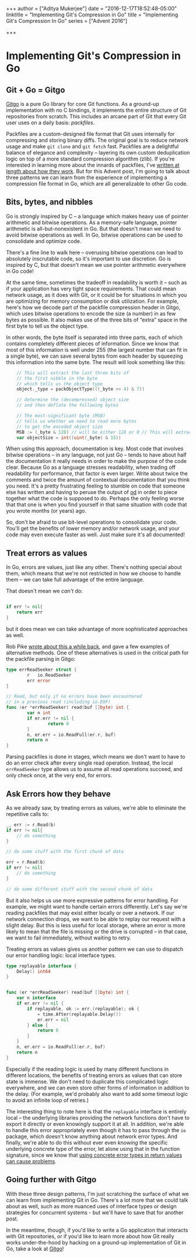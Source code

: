 +++
author = ["Aditya Mukerjee"]
date = "2016-12-17T18:52:48-05:00"
linktitle = "Implementing Git's Compression in Go"
title = "Implementing Git's Compression In Go"
series = ["Advent 2016"]

+++

# Implementing Git's Compression in Go


## Git + Go = Gitgo

[Gitgo](https://github.com/ChimeraCoder/gitgo) is a pure Go library for core Git functions. As a ground-up implementation with no C bindings, it implements the entire structure of Git repositories from scratch. This includes an arcane part of Git that every Git user uses on a daily basis: _packfiles_.

Packfiles are a custom-designed file format that Git uses internally for compressing and storing binary diffs. The original goal is to reduce network usage and make `git clone` and `git fetch` fast. Packfiles are a delightful balance of elegance and complexity – layering its own custom deduplication logic on top of a more standard compression algorithm (zlib). If you're interested in learning more about the innards of packfiles, I've [written at length about how they work](https://codewords.recurse.com/issues/three/unpacking-git-packfiles). But for this Advent post, I'm going to talk about three patterns we can learn from the experience of implementing a compression file format in Go, which are all generalizable to other Go code.


## Bits, bytes, and nibbles


Go is strongly inspired by C – a language which makes heavy use of pointer arithmetic and bitwise operations. As a memory-safe language, pointer arithmetic is all-but-nonexistent in Go. But that doesn't mean we need to avoid bitwise operations as well. In Go, bitwise operations can be used to consolidate and optimize code.

There's a fine line to walk here – overusing bitwise operations can lead to absolutely inscrutable code, so it's important to use discretion. Go is inspired by C, but that doesn't mean we use pointer arithmetic everywhere in Go code! 

At the same time, sometimes the tradeoff in readability is worth it – such as if your application has very tight space requirements. That could mean network usage, as it does with Git, or it could be for situations in which you are optimizing for memory consumption or disk utilization. For example, here's how we decode part of the packfile compression header in Gitgo, which uses bitwise operations to encode the size (a number) in as few bytes as possible. It also makes use of the three bits of “extra” space in the first byte to tell us the object type.

In other words, the byte itself is separated into three parts, each of which contains completely different pieces of information. Since we know that most of this information is well under 255 (the largest number that can fit in a single byte), we can save several bytes from each header by squeezing this information into the same byte. The result will look something like this:

```go
    // This will extract the last three bits of
    // the first nibble in the byte
    // which tells us the object type
    object._type = packObjectType(((_byte >> 4) & 7))

    // determine the (decompressed) object size
    // and then deflate the following bytes

    // The most-significant byte (MSB)
    // tells us whether we need to read more bytes
    // to get the encoded object size
    MSB := (_byte & 128) // will be either 128 or 0 // This will extract the last four bits of the byte
    var objectSize = int((uint(_byte) & 15))
```

When using this approach, documentation is key. Most code that involves bitwise operations – in any language, not just Go – tends to have about half the documentation it really needs in order to make the purpose of the code clear. Because Go as a language stresses readability, when trading off readability for performance, that factor is even larger. Write about twice the comments and twice the amount of contextual documentation that you think you need. It's a pretty frustrating feeling to stumble on code that someone else has written and having to peruse the output of [od](https://en.wikipedia.org/wiki/Od_%28Unix%29) in order to piece together what the code is supposed to do. Perhaps the only feeling worse that that one is when you find yourself in that same situation with code that you wrote months (or years) ago.

So, don't be afraid to use bit-level operations to consolidate your code. You'll get the benefits of lower memory and/or network usage, and your code may even execute faster as well. Just make sure it's all documented!


## Treat errors as values


In Go, errors are values, just like any other. There's nothing special about them, which means that we're not restricted in how we choose to handle them – we can take full advantage of the entire language. 


That doesn't mean we _can't_ do:

```go

if err != nil{
	return err
}

```
but it does mean we can take advantage of more sophisticated approaches as well.

Rob Pike [wrote about this a while back](https://blog.golang.org/errors-are-values), and gave a few examples of alternative methods. One of these alternatives is used in the critical path for the packfile parsing in Gitgo:

```go
type errReadSeeker struct {
        r   io.ReadSeeker
        err error
}

// Read, but only if no errors have been encountered
// in a previous read (including io.EOF)
func (er *errReadSeeker) read(buf []byte) int {
        var n int
        if er.err != nil {
                return 0
        }
        n, er.err = io.ReadFull(er.r, buf)
        return n
}
```

Parsing packfiles is done in stages, which means we don't want to have to do an error check after every single read operation. Instead, the local `errReadSeeker` type allows us to assume all read operations succeed, and only check once, at the very end, for errors.



## Ask Errors how they behave

As we already saw, by treating errors as values, we're able to eliminate the repetitive calls to:


```go
_, err := r.Read(b)
if err != nil{
	// do something
}

// do some stuff with the first chunk of data

err = r.Read(b)
if err != nil{
	// do something
}

// do some different stuff with the second chunk of data
```


But it also helps us use more expressive patterns for error handling. For example, we might want to handle certain errors differently. Let's say we're reading packfiles that may exist either locally or over a network. If our network connection drops, we want to be able to replay our request with a slight delay. But this is less useful for local storage, where an error is more likely to mean that the file is missing or the drive is corrupted – in that case, we want to fail immediately, without waiting to retry.

Treating errors as values gives us another pattern we can use to dispatch our error handling logic: local interface types.

 

```go
type replayable interface {
	Delay() int64
}


func (er *errReadSeeker) read(buf []byte) int {
	var n interface
	if er.err != nil {
		if replayable, ok := err.(replayable); ok {
			← time.After(replayable.Delay())
			er.err = nil
		} else {
			return 0
		}
	}
	n, er.err = io.ReadFull(er.r, buf)
	return n
}

```

Especially if the reading logic is used by many different functions in different locations, the benefits of treating errors as values that can store state is immense. We don't need to duplicate this complicated logic everywhere, and we can even store other forms of information in addition to the delay. (For example, we'd probably also want to add some timeout logic to avoid an infinite loop of retries.)

The interesting thing to note here is that the `replayable` interface is entirely local – the underlying libraries providing the network functions don't have to export it directly or even knowingly support it at all. In addition, we're able to handle this error appropriately even though it has to pass through the `io` package, which doesn't know anything about network error types. And finally, we're able to do this without ever even _knowing_ the specific underlying concrete type of the error, let alone using that in the function signature, since we know that [using concrete error types in return values can cause problems](https://golang.org/doc/faq#nil_error).



## Going further with Gitgo


With these three design patterns, I'm just scratching the surface of what we can learn from implementing Git in Go. There's a lot more that we could talk about as well, such as more nuanced uses of interface types or design strategies for concurrent systems - but we'll have to save that for another post.


In the meantime, though, if you'd like to write a Go application that interacts with Git repositories, or if you'd like to learn more about how Git really works under-the-hood by hacking on a ground-up implementation of Git in Go, take a look at [Gitgo](https://github.com/ChimeraCoder/gitgo)!


